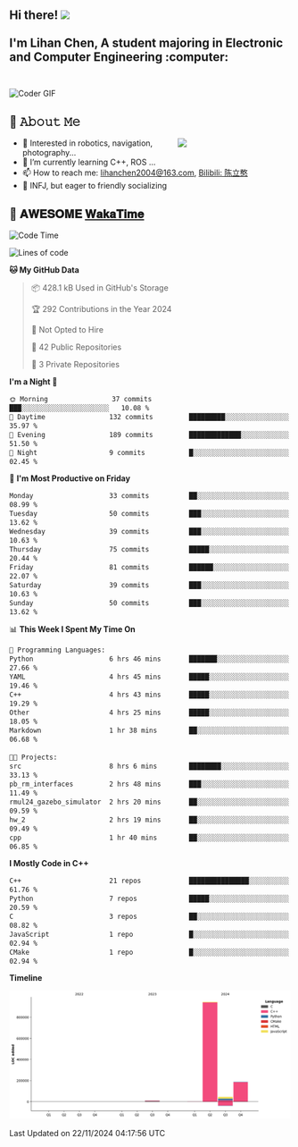 <h2 align="left">
 <abc>
  <br>Hi there! <img src="https://user-images.githubusercontent.com/42378118/110234147-e3259600-7f4e-11eb-95be-0c4047144dea.gif" width="30"><br>
  <br> I'm Lihan Chen, A student majoring in Electronic and Computer Engineering :computer:<br>
  <br>
 </abc>
</h2>

<img align="center" src="https://media.giphy.com/media/SWoSkN6DxTszqIKEqv/giphy.gif" alt="Coder GIF" width="500">

## :book: 𝙰𝚋𝚘𝚞𝚝 𝙼𝚎

<img align="right" width="40%" src="https://github-readme-stats.vercel.app/api?username=LihanChen2004&show_icons=true&icon_color=CE1D2D&text_color=718096&bg_color=ffffff&hide_title=true" />

- 🌟 Interested in robotics, navigation, photography...
- 🌱 I’m currently learning C++, ROS ... 
- 📫 How to reach me: lihanchen2004@163.com, [Bilibili: 陈立憨](https://space.bilibili.com/170786212)
- 👯 INFJ, but eager to friendly socializing

## 📜 𝐀𝐖𝐄𝐒𝐎𝐌𝐄 [𝐖𝐚𝐤𝐚𝐓𝐢𝐦𝐞](https://github.com/anmol098/waka-readme-stats)

<!--START_SECTION:waka-->
![Code Time](http://img.shields.io/badge/Code%20Time-390%20hrs%2048%20mins-blue)

![Lines of code](https://img.shields.io/badge/From%20Hello%20World%20I%27ve%20Written-1.2%20million%20lines%20of%20code-blue)

**🐱 My GitHub Data** 

> 📦 428.1 kB Used in GitHub's Storage 
 > 
> 🏆 292 Contributions in the Year 2024
 > 
> 🚫 Not Opted to Hire
 > 
> 📜 42 Public Repositories 
 > 
> 🔑 3 Private Repositories 
 > 
**I'm a Night 🦉** 

```text
🌞 Morning                37 commits          ███░░░░░░░░░░░░░░░░░░░░░░   10.08 % 
🌆 Daytime                132 commits         █████████░░░░░░░░░░░░░░░░   35.97 % 
🌃 Evening                189 commits         █████████████░░░░░░░░░░░░   51.50 % 
🌙 Night                  9 commits           █░░░░░░░░░░░░░░░░░░░░░░░░   02.45 % 
```
📅 **I'm Most Productive on Friday** 

```text
Monday                   33 commits          ██░░░░░░░░░░░░░░░░░░░░░░░   08.99 % 
Tuesday                  50 commits          ███░░░░░░░░░░░░░░░░░░░░░░   13.62 % 
Wednesday                39 commits          ███░░░░░░░░░░░░░░░░░░░░░░   10.63 % 
Thursday                 75 commits          █████░░░░░░░░░░░░░░░░░░░░   20.44 % 
Friday                   81 commits          ██████░░░░░░░░░░░░░░░░░░░   22.07 % 
Saturday                 39 commits          ███░░░░░░░░░░░░░░░░░░░░░░   10.63 % 
Sunday                   50 commits          ███░░░░░░░░░░░░░░░░░░░░░░   13.62 % 
```


📊 **This Week I Spent My Time On** 

```text
💬 Programming Languages: 
Python                   6 hrs 46 mins       ███████░░░░░░░░░░░░░░░░░░   27.66 % 
YAML                     4 hrs 45 mins       █████░░░░░░░░░░░░░░░░░░░░   19.46 % 
C++                      4 hrs 43 mins       █████░░░░░░░░░░░░░░░░░░░░   19.29 % 
Other                    4 hrs 25 mins       █████░░░░░░░░░░░░░░░░░░░░   18.05 % 
Markdown                 1 hr 38 mins        ██░░░░░░░░░░░░░░░░░░░░░░░   06.68 % 

🐱‍💻 Projects: 
src                      8 hrs 6 mins        ████████░░░░░░░░░░░░░░░░░   33.13 % 
pb_rm_interfaces         2 hrs 48 mins       ███░░░░░░░░░░░░░░░░░░░░░░   11.49 % 
rmul24_gazebo_simulator  2 hrs 20 mins       ██░░░░░░░░░░░░░░░░░░░░░░░   09.59 % 
hw_2                     2 hrs 19 mins       ██░░░░░░░░░░░░░░░░░░░░░░░   09.49 % 
cpp                      1 hr 40 mins        ██░░░░░░░░░░░░░░░░░░░░░░░   06.85 % 
```

**I Mostly Code in C++** 

```text
C++                      21 repos            ███████████████░░░░░░░░░░   61.76 % 
Python                   7 repos             █████░░░░░░░░░░░░░░░░░░░░   20.59 % 
C                        3 repos             ██░░░░░░░░░░░░░░░░░░░░░░░   08.82 % 
JavaScript               1 repo              █░░░░░░░░░░░░░░░░░░░░░░░░   02.94 % 
CMake                    1 repo              █░░░░░░░░░░░░░░░░░░░░░░░░   02.94 % 
```



**Timeline**

![Lines of Code chart](https://raw.githubusercontent.com/LihanChen2004/LihanChen2004/main/assets/bar_graph.png)


 Last Updated on 22/11/2024 04:17:56 UTC
<!--END_SECTION:waka-->

<!--
**LihanChen2004/LihanChen2004** is a ✨ _special_ ✨ repository because its `README.md` (this file) appears on your GitHub profile.

Here are some ideas to get you started:

- 🔭 I’m currently working on ...
- 🌱 I’m currently learning ...
- 👯 I’m looking to collaborate on ...
- 🤔 I’m looking for help with ...
- 💬 Ask me about ...
- 📫 How to reach me: ...
- 😄 Pronouns: ...
- ⚡ Fun fact: ...
-->
